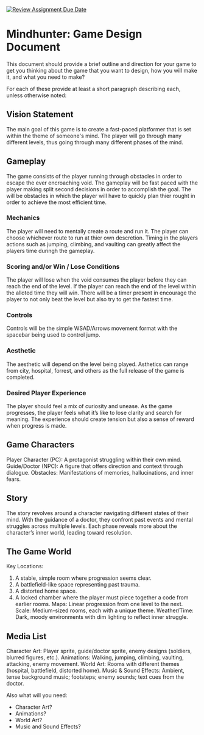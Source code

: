 [![Review Assignment Due Date](https://classroom.github.com/assets/deadline-readme-button-22041afd0340ce965d47ae6ef1cefeee28c7c493a6346c4f15d667ab976d596c.svg)](https://classroom.github.com/a/RUW5rPtF)
# Mindhunter: Game Design Document
This document should provide a brief outline and direction for your game to get you thinking about the game that you want to design, how you will make it, and what you need to make?

For each of these provide at least a short paragraph describing each, unless otherwise noted:

## Vision Statement
The main goal of this game is to create a fast-paced platformer that is set within the theme of someone's mind. The player will go through many different levels, thus going through many different phases of the mind. 

## Gameplay 
The game consists of the player running through obstacles in order to escape the ever encroaching void. The gameplay will be fast paced with the player making split second decisions in order to accomplish the goal. The will be obstacles in which the player will have to quickly plan thier rought in order to achieve the most efficient time.

### Mechanics
The player will need to mentally create a route and run it. The player can choose whichever route to run at thier own descretion. Timing in the players actions such as jumping, climbing, and vaulting can greatly affect the players time duringh the gameplay. 

### Scoring and/or Win / Lose Conditions
The player will lose when the void consumes the player before they can reach the end of the level. If the player can reach the end of the level within the alloted time they will win. There will be a timer present in encourage the player to not only beat the level but also try to get the fastest time. 

### Controls
Controls will be the simple WSAD/Arrows movement format with the spacebar being used to control jump.

### Aesthetic
The aesthetic will depend on the level being played. Asthetics can range from city, hospital, forrest, and others as the full release of the game is completed. 

### Desired Player Experience
The player should feel a mix of curiosity and unease. As the game progresses, the player feels what it’s like to lose clarity and search for meaning. The experience should create tension but also a sense of reward when progress is made.

## Game Characters
Player Character (PC): A protagonist struggling within their own mind.
Guide/Doctor (NPC): A figure that offers direction and context through dialogue.
Obstacles: Manifestations of memories, hallucinations, and inner fears.

## Story
The story revolves around a character navigating different states of their mind. With the guidance of a doctor, they confront past events and mental struggles across multiple levels. Each phase reveals more about the character’s inner world, leading toward resolution.

## The Game World
Key Locations:
  1. A stable, simple room where progression seems clear.
  2. A battlefield-like space representing past trauma.
  3. A distorted home space.
  4. A locked chamber where the player must piece together a code from earlier rooms.
Maps: Linear progression from one level to the next.
Scale: Medium-sized rooms, each with a unique theme.
Weather/Time: Dark, moody environments with dim lighting to reflect inner struggle.
  
## Media List
Character Art: Player sprite, guide/doctor sprite, enemy designs (soldiers, blurred figures, etc.).
Animations: Walking, jumping, climbing, vaulting, attacking, enemy movement.
World Art: Rooms with different themes (hospital, battlefield, distorted home).
Music & Sound Effects: Ambient, tense background music; footsteps; enemy sounds; text cues from the doctor.

Also what will you need:
* Character Art?
* Animations?
* World Art?
* Music and Sound Effects?
